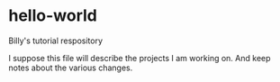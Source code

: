 # hello-world
Billy's tutorial respository

I suppose this file will describe the projects I am working on.  And keep notes about the various changes.
